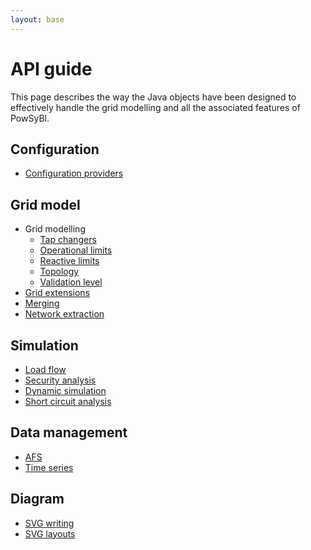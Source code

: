 ```yaml
---
layout: base
---
```


# API guide

This page describes the way the Java objects have been designed to effectively handle the grid modelling and all the associated features of PowSyBl.

## Configuration
- [Configuration providers](configuration.md)

## Grid model
- Grid modelling
  - [Tap changers](tap-changers.md)
  - [Operational limits](limits.md)
  - [Reactive limits](reactive-limits.md)
  - [Topology]()
  - [Validation level]()
- [Grid extensions](../../grid/model/extensions.md)
- [Merging]()
- [Network extraction](extraction.md)

## Simulation
- [Load flow](loadflow.md)
- [Security analysis](security-analysis.md)
- [Dynamic simulation](dynamic-simulation.md)
- [Short circuit analysis](short-circuit.md)

## Data management
- [AFS](afs.md)
- [Time series](timeseries.md)

## Diagram
- [SVG writing](svg-writing.md)
- [SVG layouts]()
